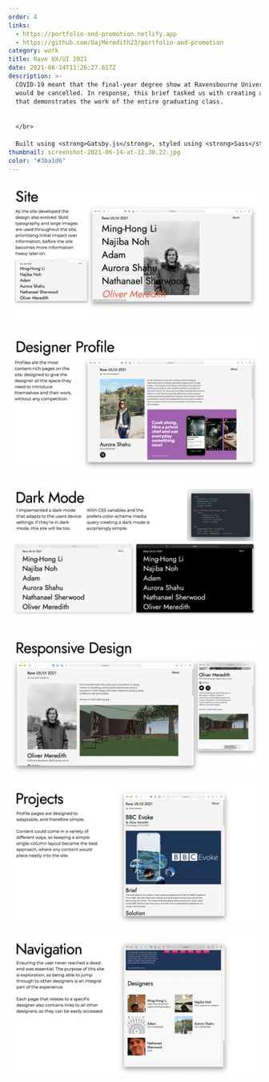 ```yaml
---
order: 4
links:
  - https://portfolio-and-promotion.netlify.app
  - https://github.com/OajMeredith23/portfolio-and-promotion
category: work
title: Rave UX/UI 2021
date: 2021-06-14T11:26:27.617Z
description: >-
  COVID-19 meant that the final-year degree show at Ravensbourne University
  would be cancelled. In response, this brief tasked us with creating a website
  that demonstrates the work of the entire graduating class.


  </br>

  Built using <strong>Gatsby.js</strong>, styled using <strong>Sass</strong>, with content provided by all the associated designers as Markdown files.
thumbnail: screenshot-2021-06-14-at-12.30.22.jpg
color: "#3ba1d6"
---
```

![](slides.005.jpeg)

![](slides.007.jpeg)

![](slides.006.jpeg)

![](slides.008.jpeg)

![](slides.009.jpeg)

![](slides.010.jpeg)